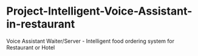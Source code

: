 # Project-Intelligent-Voice-Assistant-in-restaurant
Voice Assistant Waiter/Server - Intelligent food ordering system for Restaurant or Hotel
